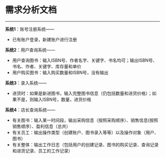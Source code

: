 # 需求分析文档
***
**系统1**：账号注册系统——  
* 已有账户登录，新建账户进行注册 
  
**系统2**：用户查询系统——   
* 用户查询图书：输入ISBN号、作者名字、关键字、书名均可；输出ISBN号、书名、作者、关键字、库存量和单价  
* 用户购买图书：输入购买数量和ISBN号，没有输出 

**系统3**：录入系统——  
* 进货时：如果是新进图书，输入完整图书信息（仍包括数量和进货价格）；如果不是，则输入ISBN号，数量，进货价格  

**系统4**：店长查询系统——  
* 有关图书：输入某一时间段，输出采购信息（按照采购顺序）、销售信息(按照销售顺序）、盈利信息（总共）
* 有关员工：输出操作类型（创建账户、图书录入等等）以及操作对象（用户、图书）
* 有关整体：输出工作日志（包括用户的创建记录、图书的购买记录、查询记录和进货记录、员工的工作记录）
